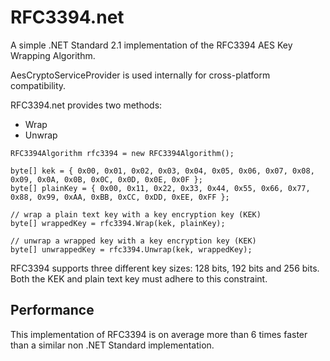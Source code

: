 ﻿# RFC3394.net
A simple .NET Standard 2.1 implementation of the RFC3394 AES Key Wrapping Algorithm.

AesCryptoServiceProvider is used internally for cross-platform compatibility.

RFC3394.net provides two methods:

- Wrap
- Unwrap

```
RFC3394Algorithm rfc3394 = new RFC3394Algorithm();

byte[] kek = { 0x00, 0x01, 0x02, 0x03, 0x04, 0x05, 0x06, 0x07, 0x08, 0x09, 0x0A, 0x0B, 0x0C, 0x0D, 0x0E, 0x0F };
byte[] plainKey = { 0x00, 0x11, 0x22, 0x33, 0x44, 0x55, 0x66, 0x77, 0x88, 0x99, 0xAA, 0xBB, 0xCC, 0xDD, 0xEE, 0xFF };

// wrap a plain text key with a key encryption key (KEK)
byte[] wrappedKey = rfc3394.Wrap(kek, plainKey);

// unwrap a wrapped key with a key encryption key (KEK)
byte[] unwrappedKey = rfc3394.Unwrap(kek, wrappedKey);
```

RFC3394 supports three different key sizes: 128 bits, 192 bits and 256 bits.
Both the KEK and plain text key must adhere to this constraint.

## Performance
This implementation of RFC3394 is on average more than 6 times faster than a similar non .NET Standard implementation.